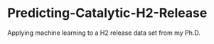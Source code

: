 # Predicting-Catalytic-H2-Release
Applying machine learning to a H2 release data set from my Ph.D. 
